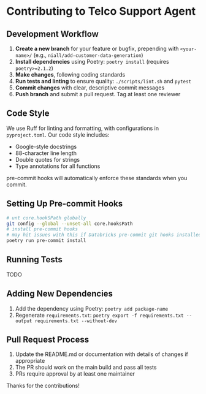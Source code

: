 # Contributing to Telco Support Agent

## Development Workflow


1. **Create a new branch** for your feature or bugfix, prepending with `<your-name>/` (e.g., `niall/add-customer-data-generation`)
2. **Install dependencies** using Poetry: `poetry install` (requires `poetry>=2.1.2`)
3. **Make changes**, following coding standards
4. **Run tests and linting** to ensure quality: `./scripts/lint.sh` and `pytest`
5. **Commit changes** with clear, descriptive commit messages
6. **Push branch** and submit a pull request. Tag at least one reviewer

## Code Style

We use Ruff for linting and formatting, with configurations in `pyproject.toml`. Our code style includes:

- Google-style docstrings
- 88-character line length
- Double quotes for strings
- Type annotations for all functions

pre-commit hooks will automatically enforce these standards when you commit.

## Setting Up Pre-commit Hooks

```bash
# unt core.hookSPath globally
git config --global --unset-all core.hooksPath
# install pre-commit hooks
# may hit issues with this if Databricks pre-commit git hooks installed. Can skip
poetry run pre-commit install
```

## Running Tests

TODO

## Adding New Dependencies

1. Add the dependency using Poetry: `poetry add package-name`
2. Regenerate `requirements.txt`: `poetry export -f requirements.txt --output requirements.txt --without-dev`

## Pull Request Process

1. Update the README.md or documentation with details of changes if appropriate
2. The PR should work on the main build and pass all tests
3. PRs require approval by at least one maintainer

Thanks for the contributions!
